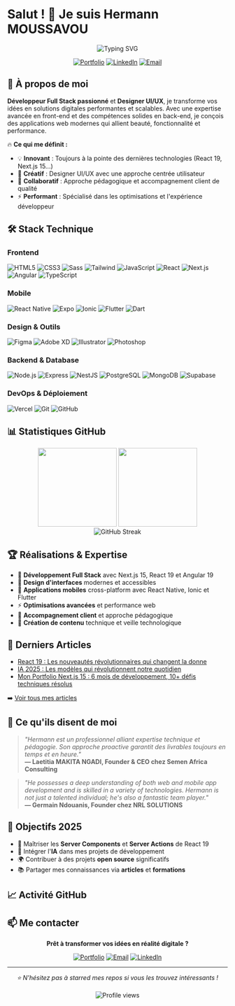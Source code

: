 # Salut ! 👋 Je suis Hermann MOUSSAVOU

<div align="center">

![Typing SVG](https://readme-typing-svg.herokuapp.com?font=Fira+Code&weight=500&size=28&pause=1000&color=3B82F6&center=true&vCenter=true&width=600&lines=Développeur+Full+Stack;Designer+UI%2FUX;Consultant+Digital;Créateur+d'expériences+numériques)

[![Portfolio](https://img.shields.io/badge/Portfolio-hermann--moussavou.com-3B82F6?style=for-the-badge&logo=vercel)](https://hermann-moussavou.com)
[![LinkedIn](https://img.shields.io/badge/LinkedIn-Hermann%20MOUSSAVOU-0077B5?style=for-the-badge&logo=linkedin)](https://www.linkedin.com/in/hermann-moussavou/)
[![Email](https://img.shields.io/badge/Email-contact@hermann--moussavou.com-EA4335?style=for-the-badge&logo=gmail)](mailto:contact@hermann-moussavou.com)

</div>

## 🚀 À propos de moi

**Développeur Full Stack passionné** et **Designer UI/UX**, je transforme vos idées en solutions digitales performantes et scalables. Avec une expertise avancée en front-end et des compétences solides en back-end, je conçois des applications web modernes qui allient beauté, fonctionnalité et performance.

🔥 **Ce qui me définit :**
- 💡 **Innovant** : Toujours à la pointe des dernières technologies (React 19, Next.js 15...)
- 🎨 **Créatif** : Designer UI/UX avec une approche centrée utilisateur
- 🤝 **Collaboratif** : Approche pédagogique et accompagnement client de qualité
- ⚡ **Performant** : Spécialisé dans les optimisations et l'expérience développeur

## 🛠️ Stack Technique

### Frontend
<p align="left">
<img src="https://img.shields.io/badge/HTML5-E34F26?style=for-the-badge&logo=html5&logoColor=white" alt="HTML5"/>
<img src="https://img.shields.io/badge/CSS3-1572B6?style=for-the-badge&logo=css3&logoColor=white" alt="CSS3"/>
<img src="https://img.shields.io/badge/Sass-CC6699?style=for-the-badge&logo=sass&logoColor=white" alt="Sass"/>
<img src="https://img.shields.io/badge/Tailwind_CSS-38B2AC?style=for-the-badge&logo=tailwind-css&logoColor=white" alt="Tailwind"/>
<img src="https://img.shields.io/badge/JavaScript-F7DF1E?style=for-the-badge&logo=javascript&logoColor=black" alt="JavaScript"/>
<img src="https://img.shields.io/badge/React-20232A?style=for-the-badge&logo=react&logoColor=61DAFB" alt="React"/>
<img src="https://img.shields.io/badge/Next.js-000000?style=for-the-badge&logo=next.js&logoColor=white" alt="Next.js"/>
<img src="https://img.shields.io/badge/Angular-DD0031?style=for-the-badge&logo=angular&logoColor=white" alt="Angular"/>
<img src="https://img.shields.io/badge/TypeScript-007ACC?style=for-the-badge&logo=typescript&logoColor=white" alt="TypeScript"/>
</p>

### Mobile
<p align="left">
<img src="https://img.shields.io/badge/React_Native-20232A?style=for-the-badge&logo=react&logoColor=61DAFB" alt="React Native"/>
<img src="https://img.shields.io/badge/Expo-000020?style=for-the-badge&logo=expo&logoColor=white" alt="Expo"/>
<img src="https://img.shields.io/badge/Ionic-3880FF?style=for-the-badge&logo=ionic&logoColor=white" alt="Ionic"/>
<img src="https://img.shields.io/badge/Flutter-02569B?style=for-the-badge&logo=flutter&logoColor=white" alt="Flutter"/>
<img src="https://img.shields.io/badge/Dart-0175C2?style=for-the-badge&logo=dart&logoColor=white" alt="Dart"/>
</p>

### Design & Outils
<p align="left">
<img src="https://img.shields.io/badge/Figma-F24E1E?style=for-the-badge&logo=figma&logoColor=white" alt="Figma"/>
<img src="https://img.shields.io/badge/Adobe%20XD-470137?style=for-the-badge&logo=Adobe%20XD&logoColor=#FF61F6" alt="Adobe XD"/>
<img src="https://img.shields.io/badge/Adobe%20Illustrator-FF9A00?style=for-the-badge&logo=adobe%20illustrator&logoColor=white" alt="Illustrator"/>
<img src="https://img.shields.io/badge/Adobe%20Photoshop-31A8FF?style=for-the-badge&logo=Adobe%20Photoshop&logoColor=black" alt="Photoshop"/>
</p>

### Backend & Database
<p align="left">
<img src="https://img.shields.io/badge/Node.js-43853D?style=for-the-badge&logo=node.js&logoColor=white" alt="Node.js"/>
<img src="https://img.shields.io/badge/Express.js-404D59?style=for-the-badge" alt="Express"/>
<img src="https://img.shields.io/badge/NestJS-E0234E?style=for-the-badge&logo=nestjs&logoColor=white" alt="NestJS"/>
<img src="https://img.shields.io/badge/PostgreSQL-316192?style=for-the-badge&logo=postgresql&logoColor=white" alt="PostgreSQL"/>
<img src="https://img.shields.io/badge/MongoDB-4EA94B?style=for-the-badge&logo=mongodb&logoColor=white" alt="MongoDB"/>
<img src="https://img.shields.io/badge/Supabase-3ECF8E?style=for-the-badge&logo=supabase&logoColor=white" alt="Supabase"/>
</p>

### DevOps & Déploiement
<p align="left">
<img src="https://img.shields.io/badge/Vercel-000000?style=for-the-badge&logo=vercel&logoColor=white" alt="Vercel"/>
<img src="https://img.shields.io/badge/Git-F05032?style=for-the-badge&logo=git&logoColor=white" alt="Git"/>
<img src="https://img.shields.io/badge/GitHub-100000?style=for-the-badge&logo=github&logoColor=white" alt="GitHub"/>
</p>

## 📊 Statistiques GitHub

<div align="center">
<img height="180em" src="https://github-readme-stats.vercel.app/api?username=Chermann-KING&show_icons=true&theme=tokyonight&include_all_commits=true&count_private=true"/>
<img height="180em" src="https://github-readme-stats.vercel.app/api/top-langs/?username=Chermann-KING&layout=compact&langs_count=8&theme=tokyonight"/>
</div>

<div align="center">
<img src="https://github-readme-streak-stats.herokuapp.com/?user=Chermann-KING&theme=tokyonight" alt="GitHub Streak" />
</div>

## 🏆 Réalisations & Expertise

- 🚀 **Développement Full Stack** avec Next.js 15, React 19 et Angular 19
- 🎨 **Design d'interfaces** modernes et accessibles
- 📱 **Applications mobiles** cross-platform avec React Native, Ionic et Flutter
- ⚡ **Optimisations avancées** et performance web
- 🤝 **Accompagnement client** et approche pédagogique
- 📝 **Création de contenu** technique et veille technologique

## 📝 Derniers Articles

<!-- BLOG-POST-LIST:START -->
- [React 19 : Les nouveautés révolutionnaires qui changent la donne](https://hermann-moussavou.com/blog/react-19-nouveautes-revolutionnaires)
- [IA 2025 : Les modèles qui révolutionnent notre quotidien](https://hermann-moussavou.com/blog/ia-2025-revolution)
- [Mon Portfolio Next.js 15 : 6 mois de développement, 10+ défis techniques résolus](https://hermann-moussavou.com/blog/portfolio-nextjs-15-defis-techniques)
<!-- BLOG-POST-LIST:END -->

➡️ [Voir tous mes articles](https://hermann-moussavou.com/blog)

## 💬 Ce qu'ils disent de moi

> *"Hermann est un professionnel alliant expertise technique et pédagogie. Son approche proactive garantit des livrables toujours en temps et en heure."*  
> **— Laetitia MAKITA NGADI, Founder & CEO chez Semen Africa Consulting**

> *"He possesses a deep understanding of both web and mobile app development and is skilled in a variety of technologies. Hermann is not just a talented individual; he's also a fantastic team player."*  
> **— Germain Ndouanis, Founder chez NRL SOLUTIONS**

## 🎯 Objectifs 2025

- 🔧 Maîtriser les **Server Components** et **Server Actions** de React 19
- 🤖 Intégrer l'**IA** dans mes projets de développement
- 🌍 Contribuer à des projets **open source** significatifs
- 📚 Partager mes connaissances via **articles** et **formations**

## 📈 Activité GitHub

<!--START_SECTION:activity-->
<!--END_SECTION:activity-->

## 📫 Me contacter

<div align="center">

**Prêt à transformer vos idées en réalité digitale ?**

[![Portfolio](https://img.shields.io/badge/🌐_Portfolio-hermann--moussavou.com-blue?style=for-the-badge)](https://hermann-moussavou.com)
[![Email](https://img.shields.io/badge/📧_Email-contact@hermann--moussavou.com-red?style=for-the-badge)](mailto:contact@hermann-moussavou.com)
[![LinkedIn](https://img.shields.io/badge/💼_LinkedIn-Hermann_MOUSSAVOU-blue?style=for-the-badge)](https://www.linkedin.com/in/hermann-moussavou/)

</div>

---

<div align="center">
<i>⭐ N'hésitez pas à starred mes repos si vous les trouvez intéressants !</i>
<br><br>
<img src="https://komarev.com/ghpvc/?username=Chermann-KING&color=3B82F6&style=for-the-badge" alt="Profile views" />
</div>
